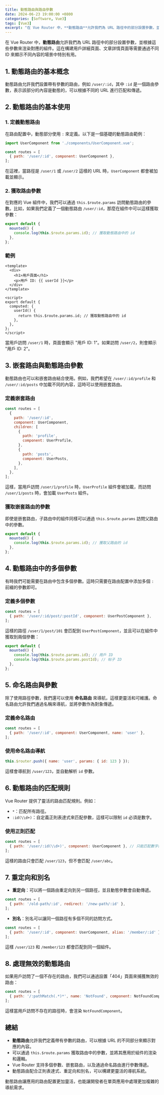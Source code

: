 ```yaml
---
title: 動態路由與路由參數
date: 2024-06-23 19:00:00 +0800
categories: [Software, Vue3]
tags: [Vue3] 
excerpt: "在 Vue Router 中，**動態路由**允許我們為 URL 路徑中的部分設置參數，並根據這些參數來渲染對應的組件。這在構建用戶詳細頁面、文章詳情頁面等需要通過不同 ID 來顯示不同內容的場景中特別有用"
---
```


在 Vue Router 中，**動態路由**允許我們為 URL 路徑中的部分設置參數，並根據這些參數來渲染對應的組件。這在構建用戶詳細頁面、文章詳情頁面等需要通過不同 ID 來顯示不同內容的場景中特別有用。

## 1. **動態路由的基本概念**

動態路由允許我們設置帶有參數的路由，例如 `/user/:id`，其中 `:id` 是一個路由參數，表示該部分的內容是動態的，可以根據不同的 URL 進行匹配和傳遞。

## 2. **動態路由的基本使用**

### 1. 定義動態路由

在路由配置中，動態部分使用 `:` 來定義。以下是一個基礎的動態路由範例：

```javascript
import UserComponent from './components/UserComponent.vue';

const routes = [
  { path: '/user/:id', component: UserComponent },
];
```

在這裡，當路徑是 `/user/1` 或 `/user/2` 這樣的 URL 時，`UserComponent` 都會被加載並顯示。

### 2. 獲取路由參數

在對應的 Vue 組件中，我們可以通過 `this.$route.params` 訪問動態路由的參數。比如，如果我們定義了一個動態路由 `/user/:id`，那麼在組件中可以這樣獲取參數：

```javascript
export default {
  mounted() {
    console.log(this.$route.params.id); // 獲取動態路由中的 id
  },
};
```

### 範例

```vue
<template>
  <div>
    <h1>用戶頁面</h1>
    <p>用戶 ID: {{ userId }}</p>
  </div>
</template>

<script>
export default {
  computed: {
    userId() {
      return this.$route.params.id; // 獲取動態路由中的 id
    },
  },
};
</script>
```

當用戶訪問 `/user/1` 時，頁面會顯示 "用戶 ID: 1"。如果訪問 `/user/2`，則會顯示 "用戶 ID: 2"。

## 3. **嵌套路由與動態路由參數**

動態路由也可以和嵌套路由結合使用。例如，我們希望在 `/user/:id/profile` 和 `/user/:id/posts` 中加載不同的內容，這時可以使用嵌套路由。

### 定義嵌套路由

```javascript
const routes = [
  {
    path: '/user/:id',
    component: UserComponent,
    children: [
      {
        path: 'profile',
        component: UserProfile,
      },
      {
        path: 'posts',
        component: UserPosts,
      },
    ],
  },
];
```

這樣，當用戶訪問 `/user/1/profile` 時，`UserProfile` 組件會被加載，而訪問 `/user/1/posts` 時，會加載 `UserPosts` 組件。

### 獲取嵌套路由的參數

即使是嵌套路由，子路由中的組件同樣可以通過 `this.$route.params` 訪問父路由中的參數。

```javascript
export default {
  mounted() {
    console.log(this.$route.params.id); // 獲取父路由的 id
  },
};
```

## 4. **動態路由中的多個參數**

有時我們可能需要在路由中包含多個參數。這時只需要在路由配置中添加多個 `:` 前綴的參數即可。

### 定義多個參數

```javascript
const routes = [
  { path: '/user/:id/post/:postId', component: UserPostComponent },
];
```

這樣的路徑 `/user/1/post/101` 會匹配到 `UserPostComponent`，並且可以在組件中獲取到兩個參數：

```javascript
export default {
  mounted() {
    console.log(this.$route.params.id); // 用戶 ID
    console.log(this.$route.params.postId); // 帖子 ID
  },
};
```

## 5. **命名路由與參數**

除了使用路徑參數，我們還可以使用 **命名路由** 來導航，這樣更靈活和可維護。命名路由允許我們通過名稱來導航，並將參數作為對象傳遞。

### 定義命名路由

```javascript
const routes = [
  { path: '/user/:id', component: UserComponent, name: 'user' },
];
```

### 使用命名路由導航

```javascript
this.$router.push({ name: 'user', params: { id: 123 } });
```

這樣會導航到 `/user/123`，並自動解析 `id` 參數。

## 6. **動態路由的匹配規則**

Vue Router 提供了靈活的路由匹配規則。例如：
- `*`：匹配所有路徑。
- `:id(\\d+)`：自定義正則表達式來匹配參數，這樣可以限制 `id` 必須是數字。

### 使用正則匹配

```javascript
const routes = [
  { path: '/user/:id(\\d+)', component: UserComponent }, // 只能匹配數字的 id
];
```

這樣的路由只會匹配 `/user/123`，但不會匹配 `/user/abc`。

## 7. **重定向和別名**

- **重定向**：可以將一個路由重定向到另一個路徑，並且動態參數會自動傳遞。

```javascript
const routes = [
  { path: '/old-path/:id', redirect: '/new-path/:id' },
];
```

- **別名**：別名可以讓同一個路徑有多個不同的訪問方式。

```javascript
const routes = [
  { path: '/user/:id', component: UserComponent, alias: '/member/:id' },
];
```

這樣 `/user/123` 和 `/member/123` 都會匹配到同一個組件。

## 8. **處理無效的動態路由**

如果用戶訪問了一個不存在的路由，我們可以通過設置「404」頁面來捕獲無效的路由：

```javascript
const routes = [
  { path: '/:pathMatch(.*)*', name: 'NotFound', component: NotFoundComponent },
];
```

這樣當用戶訪問不存在的路徑時，會渲染 `NotFoundComponent`。

## 總結

- **動態路由**允許我們定義帶有參數的路由，可以根據 URL 的不同部分來顯示對應的內容。
- 可以通過 `this.$route.params` 獲取路由中的參數，並將其應用於組件的渲染和邏輯。
- Vue Router 支持多個參數、嵌套路由，以及通過命名路由進行參數傳遞。
- 動態路由配合正則表達式、重定向和別名，可以構建更靈活的導航系統。

動態路由讓應用的路由配置更加靈活，也能讓開發者在單頁應用中處理更加複雜的導航需求。
